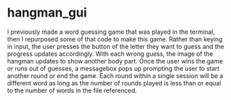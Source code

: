 # hangman_gui
I previously made a word guessing game that was played in the terminal, then I repurposed some of that code to make this game. Rather than keying in input, the user presses the button of the letter they want to guess and the progress updates accordingly. With each wrong guess, the image of the hangman updates to show another body part. Once the user wins the game or runs out of guesses, a messagebox pops up prompting the user to start another round or end the game. Each round within a single session will be a different word as long as the number of rounds played is less than or equal to the number of words in the file referenced.
